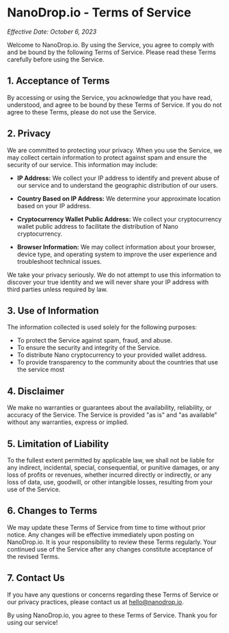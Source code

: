 # NanoDrop.io - Terms of Service

_Effective Date: October 6, 2023_

Welcome to NanoDrop.io. By using the Service, you agree to comply with and be bound by the following Terms of Service. Please read these Terms carefully before using the Service.

## 1. Acceptance of Terms

By accessing or using the Service, you acknowledge that you have read, understood, and agree to be bound by these Terms of Service. If you do not agree to these Terms, please do not use the Service.

## 2. Privacy

We are committed to protecting your privacy. When you use the Service, we may collect certain information to protect against spam and ensure the security of our service. This information may include:

- **IP Address:** We collect your IP address to identify and prevent abuse of our service and to understand the geographic distribution of our users.

- **Country Based on IP Address:** We determine your approximate location based on your IP address.

- **Cryptocurrency Wallet Public Address:** We collect your cryptocurrency wallet public address to facilitate the distribution of Nano cryptocurrency.

- **Browser Information:** We may collect information about your browser, device type, and operating system to improve the user experience and troubleshoot technical issues.

We take your privacy seriously. We do not attempt to use this information to discover your true identity and we will never share your IP address with third parties unless required by law.

## 3. Use of Information

The information collected is used solely for the following purposes:

- To protect the Service against spam, fraud, and abuse.
- To ensure the security and integrity of the Service.
- To distribute Nano cryptocurrency to your provided wallet address.
- To provide transparency to the community about the countries that use the service most

## 4. Disclaimer

We make no warranties or guarantees about the availability, reliability, or accuracy of the Service. The Service is provided "as is" and "as available" without any warranties, express or implied.

## 5. Limitation of Liability

To the fullest extent permitted by applicable law, we shall not be liable for any indirect, incidental, special, consequential, or punitive damages, or any loss of profits or revenues, whether incurred directly or indirectly, or any loss of data, use, goodwill, or other intangible losses, resulting from your use of the Service.

## 6. Changes to Terms

We may update these Terms of Service from time to time without prior notice. Any changes will be effective immediately upon posting on NanoDrop.io. It is your responsibility to review these Terms regularly. Your continued use of the Service after any changes constitute acceptance of the revised Terms.

## 7. Contact Us

If you have any questions or concerns regarding these Terms of Service or our privacy practices, please contact us at hello@nanodrop.io.

By using NanoDrop.io, you agree to these Terms of Service. Thank you for using our service!
